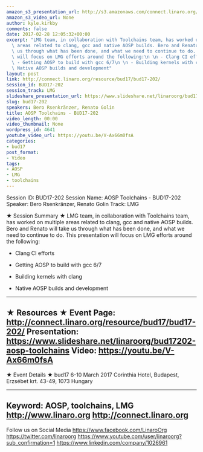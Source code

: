 ```yaml
---
amazon_s3_presentation_url: http://s3.amazonaws.com/connect.linaro.org/bud17/Presentations/BUD17-202%20-%20AOSP%20Toolchains.pdf
amazon_s3_video_url: None
author: kyle.kirkby
comments: false
date: 2017-02-28 12:05:32+00:00
excerpt: "LMG team, in collaboration with Toolchains team, has worked on multiple\
  \ areas related to clang, gcc and native AOSP builds. Bero and Renato will take\
  \ us through what has been done, and what we need to continue to do. This presentation\
  \ will focus on LMG efforts around the following:\n \n - Clang CI efforts\n  \n\
  \ - Getting AOSP to build with gcc 6/7\n \n - Building kernels with clang\n\n -\
  \ Native AOSP builds and development"
layout: post
link: http://connect.linaro.org/resource/bud17/bud17-202/
session_id: BUD17-202
session_track: LMG
slideshare_presentation_url: https://www.slideshare.net/linaroorg/bud17202-aosp-toolchains
slug: bud17-202
speakers: Bero Rsenkränzer, Renato Golin
title: AOSP Toolchains - BUD17-202
video_length: 00:00
video_thumbnail: None
wordpress_id: 4641
youtube_video_url: https://youtu.be/V-Ax66m0fsA
categories:
- bud17
post_format:
- Video
tags:
- AOSP
- LMG
- toolchains
---
```


Session ID: BUD17-202
Session Name: AOSP Toolchains - BUD17-202
Speaker: Bero Rsenkränzer, Renato Golin
Track: LMG


★ Session Summary ★
LMG team, in collaboration with Toolchains team, has worked on multiple areas related to clang, gcc and native AOSP builds. Bero and Renato will take us through what has been done, and what we need to continue to do. This presentation will focus on LMG efforts around the following:

- Clang CI efforts

- Getting AOSP to build with gcc 6/7

- Building kernels with clang

- Native AOSP builds and development
---------------------------------------------------
★ Resources ★
Event Page: http://connect.linaro.org/resource/bud17/bud17-202/
Presentation: https://www.slideshare.net/linaroorg/bud17202-aosp-toolchains
Video: https://youtu.be/V-Ax66m0fsA
---------------------------------------------------

★ Event Details ★
bud17
6-10 March 2017
Corinthia Hotel, Budapest,
Erzsébet krt. 43-49,
1073 Hungary

---------------------------------------------------
Keyword: AOSP, toolchains, LMG
http://www.linaro.org
http://connect.linaro.org
---------------------------------------------------
Follow us on Social Media
https://www.facebook.com/LinaroOrg
https://twitter.com/linaroorg
https://www.youtube.com/user/linaroorg?sub_confirmation=1
https://www.linkedin.com/company/1026961
